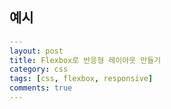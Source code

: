 <!-- @format -->

## 예시

```yaml
---
layout: post
title: Flexbox로 반응형 레이아웃 만들기
category: css
tags: [css, flexbox, responsive]
comments: true
---
```
